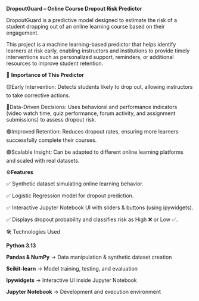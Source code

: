 **DropoutGuard – Online Course Dropout Risk Predictor**

DropoutGuard is a predictive model designed to estimate the risk of a student dropping out of an online learning course based on their engagement.

This project is a machine learning-based predictor that helps identify learners at risk early, enabling instructors and institutions to provide timely interventions such as personalized support, reminders, or additional resources to improve student retention.



🚀 **Importance of This Predictor**

 🟡Early Intervention: Detects students likely to drop out, allowing instructors to take corrective actions.

 🔵Data-Driven Decisions: Uses behavioral and performance indicators (video watch time, quiz performance, forum activity, and assignment submissions) to assess dropout risk.

 🟢Improved Retention: Reduces dropout rates, ensuring more learners successfully complete their courses.

 🟣Scalable Insight: Can be adapted to different online learning platforms and scaled with real datasets.
 




⚙️**Features**

✅ Synthetic dataset simulating online learning behavior.

✅ Logistic Regression model for dropout prediction.

✅ Interactive Jupyter Notebook UI with sliders & buttons (using ipywidgets).

✅ Displays dropout probability and classifies risk as High ❌ or Low ✅.




🛠️ Technologies Used

**Python 3.13**

**Pandas & NumPy** → Data manipulation & synthetic dataset creation

**Scikit-learn** → Model training, testing, and evaluation

**Ipywidgets** → Interactive UI inside Jupyter Notebook

**Jupyter Notebook** → Development and execution environment
